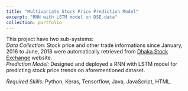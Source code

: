 ```yaml
---
title: "Multivariate Stock Price Prediction Model"
excerpt: "RNN with LSTM model on DSE data"
collection: portfolio
---
```

This project have two sub-systems: <br />
*Data Collection:* Stock price and other trade informations since January, 2016 to June, 2018 were automatically retrieved from [Dhaka Stock Exchange](https://www.dsebd.org) website. <br />
*Prediction Model:* Designed and deployed a RNN with LSTM model for predicting stock price trends on aforementioned dataset. <br />

*Required Skills:* Python, Keras, Tensorflow, Java, JavaScript, HTML.